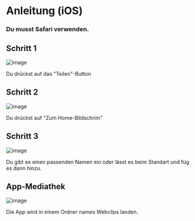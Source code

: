 # Anleitung (iOS)

### Du musst Safari verwenden.

## Schritt 1
![image](https://user-images.githubusercontent.com/73837560/164535791-78253e42-09b1-41bb-92bf-1b587a05fafb.png)

Du drückst auf das "Teilen"-Button

## Schritt 2
![image](https://user-images.githubusercontent.com/73837560/164536068-29d2b26b-4d30-41a9-9786-bf83fcbd5763.png)

Du drückst auf "Zum Home-Bildschrim"

## Schritt 3
![image](https://user-images.githubusercontent.com/73837560/164536449-62aec954-d609-479f-a44f-1fef9b92f079.png)

Du gibt es einen passenden Namen ein oder lässt es beim Standart und füg es dann hinzu.

## App-Mediathek
![image](https://user-images.githubusercontent.com/73837560/164536697-d267e1c7-105b-4905-9de0-422afe27b83f.png)

Die App wird in einem Ordner names Webclips landen.
